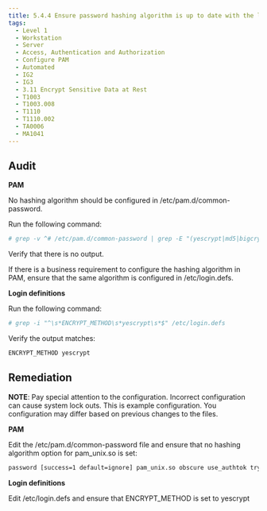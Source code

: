 ```yaml
---
title: 5.4.4 Ensure password hashing algorithm is up to date with the latest standards
tags:
  - Level 1
  - Workstation
  - Server
  - Access, Authentication and Authorization
  - Configure PAM
  - Automated
  - IG2
  - IG3
  - 3.11 Encrypt Sensitive Data at Rest
  - T1003
  - T1003.008
  - T1110
  - T1110.002
  - TA0006
  - MA1041
---
```


## Audit
**PAM**

No hashing algorithm should be configured in /etc/pam.d/common-password.

Run the following command:
```bash
# grep -v ^# /etc/pam.d/common-password | grep -E "(yescrypt|md5|bigcrypt|sha256|sha512|blowfish)"
```

Verify that there is no output.

If there is a business requirement to configure the hashing algorithm in PAM, ensure that the same algorithm is configured in /etc/login.defs.

**Login definitions**

Run the following command:
```bash
# grep -i "^\s*ENCRYPT_METHOD\s*yescrypt\s*$" /etc/login.defs
```

Verify the output matches:
```bash
ENCRYPT_METHOD yescrypt
```

## Remediation
**NOTE**: Pay special attention to the configuration. Incorrect configuration can cause system lock outs. This is example configuration. You configuration may differ based on previous changes to the files.

**PAM**

Edit the /etc/pam.d/common-password file and ensure that no hashing algorithm option for pam_unix.so is set:
```bash
password [success=1 default=ignore] pam_unix.so obscure use_authtok try_first_pass remember=5
```

**Login definitions**

Edit /etc/login.defs and ensure that ENCRYPT_METHOD is set to yescrypt
